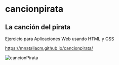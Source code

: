 # cancionpirata
## La canción del pirata
Ejercicio para Aplicaciones Web usando HTML y CSS

https://mnataliacm.github.io/cancionpirata/

![cancionPirata](https://user-images.githubusercontent.com/74043250/153900254-1801bf20-fbb4-4d5a-9428-f80183832700.png)

